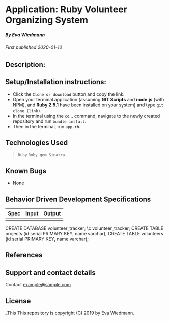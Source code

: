 # Application: **Ruby Volunteer Organizing System**

##### By Eva Wiedmann

###### _First published 2020-01-10_

## Description:
<!-- This application was made as part of a coding project for Eva Wiedmann, a student at _[Epicodus](http://www.epicodus.com)_, a vocational school for technology careers based in Portland, OR. The project is designed to create an application to catalog a library's books and let patrons check them out. -->


<!-- This project is fully deployed on **Heroku** [here](https://make-a-word-foundation.herokuapp.com/) -->

## Setup/Installation instructions:
* Click the `Clone or download` button and copy the link.
* Open your terminal application (assuming **GIT Scripts** and **node.js** (with NPM), and **Ruby 2.5.1** have been installed on your system) and type `git clone (link)`.
* In the terminal using the `cd`... command, navigate to the newly created repository and run `bundle install`.
* Then in the terminal, run `app.rb`.


## Technologies Used
> `Ruby`
> `Ruby gem Sinatra`

## Known Bugs
* None

## Behavior Driven Development Specifications

|Spec|Input|Output|
|-|-|-|
||||


CREATE DATABASE volunteer_tracker;
\c volunteer_tracker;
CREATE TABLE projects (id serial PRIMARY KEY, name varchar);
CREATE TABLE volunteers (id serial PRIMARY KEY, name varchar);
<!-- CREATE TABLE books_authors (id serial PRIMARY KEY, author_id int, book_id int); -->
<!-- CREATE TABLE books_patrons (id serial PRIMARY KEY, patron_id int, book_id int); -->



## References

## Support and contact details
Contact [example@sample.com](mailto:example@sample.com)

## License
_This This repository is copyright (C) 2019 by Eva Wiedmann.
